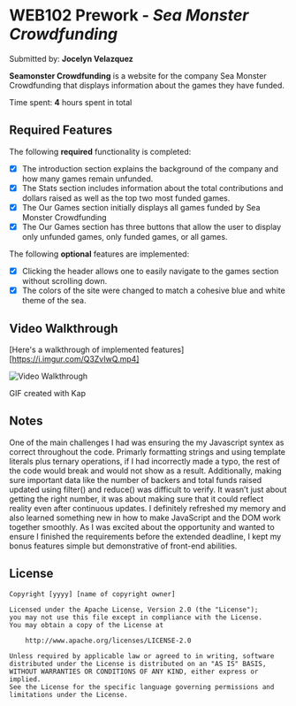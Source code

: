 # WEB102 Prework - *Sea Monster Crowdfunding*

Submitted by: **Jocelyn Velazquez**

**Seamonster Crowdfunding** is a website for the company Sea Monster Crowdfunding that displays information about the games they have funded.

Time spent: **4** hours spent in total

## Required Features

The following **required** functionality is completed:

* [x] The introduction section explains the background of the company and how many games remain unfunded.
* [x] The Stats section includes information about the total contributions and dollars raised as well as the top two most funded games.
* [x] The Our Games section initially displays all games funded by Sea Monster Crowdfunding
* [x] The Our Games section has three buttons that allow the user to display only unfunded games, only funded games, or all games.

The following **optional** features are implemented:

* [x] Clicking the header allows one to easily navigate to the games section without scrolling down.
* [x] The colors of the site were changed to match a cohesive blue and white theme of the sea.

## Video Walkthrough

[Here's a walkthrough of implemented features][https://i.imgur.com/Q3ZvIwQ.mp4]

<img src="https://i.imgur.com/Q3ZvIwQ.gif" title='Video Walkthrough' width='' alt='Video Walkthrough' />

<!-- Replace this with whatever GIF tool you used! -->
GIF created with Kap

## Notes

One of the main challenges I had was ensuring the my Javascript syntex as correct throughout the code. Primarly formatting strings and using template literals plus ternary operations, if I had incorrectly made a typo, the rest of the code would break and would not show as a result. Additionally, making sure important data like the number of backers and total funds raised updated using filter() and reduce() was difficult to verify. It wasn’t just about getting the right number, it was about making sure that it could reflect reality even after continuous updates. I definitely refreshed my memory and also learned something new in how to make JavaScript and the DOM work together smoothly. As I was excited about the opportunity and wanted to ensure I finished the requirements before the extended deadline, I kept my bonus features simple but demonstrative of front-end abilities.

## License

    Copyright [yyyy] [name of copyright owner]

    Licensed under the Apache License, Version 2.0 (the "License");
    you may not use this file except in compliance with the License.
    You may obtain a copy of the License at

        http://www.apache.org/licenses/LICENSE-2.0

    Unless required by applicable law or agreed to in writing, software
    distributed under the License is distributed on an "AS IS" BASIS,
    WITHOUT WARRANTIES OR CONDITIONS OF ANY KIND, either express or implied.
    See the License for the specific language governing permissions and
    limitations under the License.
